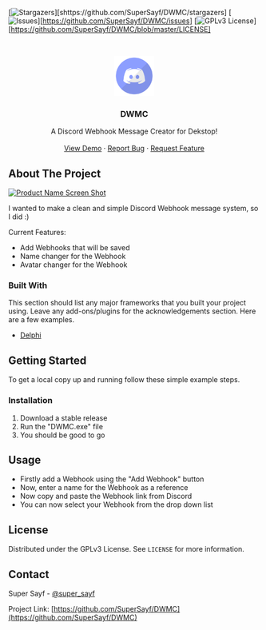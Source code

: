 <!--
*** Thanks for checking out the Best-README-Template. If you have a suggestion
*** that would make this better, please fork the repo and create a pull request
*** or simply open an issue with the tag "enhancement".
*** Thanks again! Now go create something AMAZING! :D
-->



<!-- PROJECT SHIELDS -->
<!--
*** I'm using markdown "reference style" links for readability.
*** Reference links are enclosed in brackets [ ] instead of parentheses ( ).
*** See the bottom of this document for the declaration of the reference variables
*** for contributors-url, forks-url, etc. This is an optional, concise syntax you may use.
*** https://www.markdownguide.org/basic-syntax/#reference-style-links
-->

[![Stargazers][stars-shield]][shttps://github.com/SuperSayf/DWMC/stargazers]
[![Issues][issues-shield]][https://github.com/SuperSayf/DWMC/issues]
[![GPLv3 License][license-shield]][https://github.com/SuperSayf/DWMC/blob/master/LICENSE]



<!-- PROJECT LOGO -->
<br />
<p align="center">
  <a href="https://github.com/SuperSayf/DWMC">
    <img src="Logo.png" alt="Logo" width="80" height="80">
  </a>

  <h3 align="center">DWMC</h3>

  <p align="center">
    A Discord Webhook Message Creator for Dekstop!
    <br />
    <br />
    <a href="https://github.com/SuperSayf/DWMC">View Demo</a>
    ·
    <a href="https://github.com/SuperSayf/DWMC/issues">Report Bug</a>
    ·
    <a href="https://github.com/SuperSayf/DWMC/issues">Request Feature</a>
  </p>
</p>




<!-- ABOUT THE PROJECT -->
## About The Project

[![Product Name Screen Shot][product-screenshot]](https://i.ibb.co/MBWnMwX/DWMC-Nv-ABPRt-C9w.png)

I wanted to make a clean and simple Discord Webhook message system, so I did :)

Current Features:
* Add Webhooks that will be saved
* Name changer for the Webhook
* Avatar changer for the Webhook


### Built With

This section should list any major frameworks that you built your project using. Leave any add-ons/plugins for the acknowledgements section. Here are a few examples.
* [Delphi](https://www.embarcadero.com/products/delphi)



<!-- GETTING STARTED -->
## Getting Started

To get a local copy up and running follow these simple example steps.


### Installation

1. Download a stable release 
2. Run the "DWMC.exe" file
3. You should be good to go



<!-- USAGE EXAMPLES -->
## Usage

* Firstly add a Webhook using the "Add Webhook" button
* Now, enter a name for the Webhook as a reference
* Now copy and paste the Webhook link from Discord
* You can now select your Webhook from the drop down list


<!-- LICENSE -->
## License

Distributed under the GPLv3 License. See `LICENSE` for more information.



<!-- CONTACT -->
## Contact

Super Sayf - [@super_sayf](https://twitter.com/super_sayf)

Project Link: [https://github.com/SuperSayf/DWMC](https://github.com/SuperSayf/DWMC)


<!-- MARKDOWN LINKS & IMAGES -->
<!-- https://www.markdownguide.org/basic-syntax/#reference-style-links -->
[contributors-shield]: https://img.shields.io/github/contributors/othneildrew/Best-README-Template.svg?style=for-the-badge
[contributors-url]: https://github.com/othneildrew/Best-README-Template/graphs/contributors
[forks-shield]: https://img.shields.io/github/forks/othneildrew/Best-README-Template.svg?style=for-the-badge
[forks-url]: https://github.com/othneildrew/Best-README-Template/network/members
[stars-shield]: https://img.shields.io/github/stars/othneildrew/Best-README-Template.svg?style=for-the-badge
[stars-url]: https://github.com/othneildrew/Best-README-Template/stargazers
[issues-shield]: https://img.shields.io/github/issues/othneildrew/Best-README-Template.svg?style=for-the-badge
[issues-url]: https://github.com/othneildrew/Best-README-Template/issues
[license-shield]: https://img.shields.io/github/license/othneildrew/Best-README-Template.svg?style=for-the-badge
[license-url]: https://github.com/othneildrew/Best-README-Template/blob/master/LICENSE.txt
[linkedin-shield]: https://img.shields.io/badge/-LinkedIn-black.svg?style=for-the-badge&logo=linkedin&colorB=555
[linkedin-url]: https://linkedin.com/in/othneildrew
[product-screenshot]: images/screenshot.png
